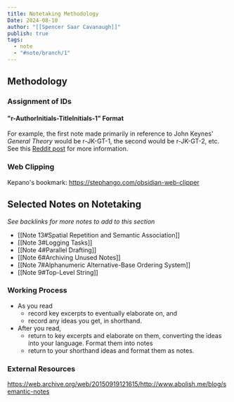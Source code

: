 ```yaml
---
title: Notetaking Methodology
Date: 2024-08-10
author: "[[Spencer Saar Cavanaugh]]"
publish: true
tags:
  - note
  - "#note/branch/1"
---
```


## Methodology

### Assignment of IDs

#### "r-AuthorInitials-TitleInitials-1" Format

For example, the first note made primarily in reference to John Keynes' _General Theory_ would be r-JK-GT-1, the second would be r-JK-GT-2, etc. See this [Reddit post](https://www.reddit.com/r/Zettelkasten/comments/1f8hap4/how_i_give_ids_to_my_reference_notes/) for more information.

### Web Clipping

Kepano's bookmark: https://stephango.com/obsidian-web-clipper

## Selected Notes on Notetaking

_See backlinks for more notes to add to this section_

- [[Note 13#Spatial Repetition and Semantic Association]]
- [[Note 3#Logging Tasks]]
- [[Note 4#Parallel Drafting]]
- [[Note 6#Archiving Unused Notes]]
- [[Note 7#Alphanumeric Alternative-Base Ordering System]]
- [[Note 9#Top-Level String]]

### Working Process

- As you read
  - record key excerpts to eventually elaborate on, and
  - record any ideas you get, in shorthand.
- After you read,
  - return to key excerpts and elaborate on them, converting the ideas into your language. Format them into notes
  - return to your shorthand ideas and format them as notes.

### External Resources

https://web.archive.org/web/20150919121615/http://www.abolish.me/blog/semantic-notes
